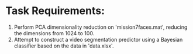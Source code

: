 # Task Requirements:
1) Perform PCA dimensionality reduction on 'mission7faces.mat', reducing the dimensions from 1024 to 100.
2) Attempt to construct a video segmentation predictor using a Bayesian classifier based on the data in 'data.xlsx'.
